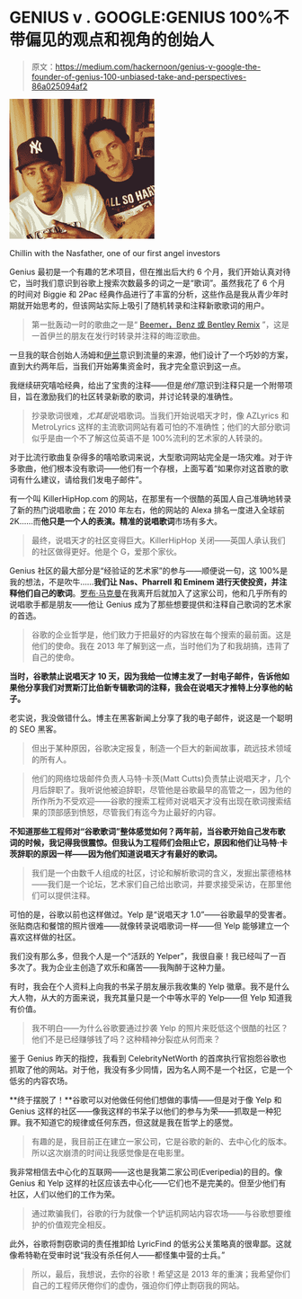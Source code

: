 # GENIUS v . GOOGLE:GENIUS 100%不带偏见的观点和视角的创始人

> 原文：<https://medium.com/hackernoon/genius-v-google-the-founder-of-genius-100-unbiased-take-and-perspectives-86a025094af2>

![](img/8fc3dec3daf97fb3419c3967e7b52e83.png)

Chillin with the Nasfather, one of our first angel investors

Genius 最初是一个有趣的艺术项目，但在推出后大约 6 个月，我们开始认真对待它，当时我们意识到谷歌上搜索次数最多的词之一是“歌词”。虽然我花了 6 个月的时间对 Biggie 和 2Pac 经典作品进行了丰富的分析，这些作品是我从青少年时期就开始思考的，但该网站实际上吸引了随机转录和注释新歌歌词的用户。

> 第一批轰动一时的歌曲之一是“ [Beemer，Benz 或 Bentley Remix](https://genius.com/Lloyd-banks-beamer-benz-or-bentley-remix-lyrics?fbclid=IwAR2RZkVvXysf5Ogk8jv6AF58ISMtr0-cjnrHSyw0tN9Pm36m9h3r62tZzWw) ”，这是一首伊兰的朋友在发行时转录并注释的晦涩歌曲。

一旦我的联合创始人汤姆和[伊兰](https://everipedia.org/wiki/lang_en/zechory/)意识到流量的来源，他们设计了一个巧妙的方案，直到大约两年后，当我们开始筹集资金时，我才完全意识到这一点。

我继续研究嘻哈经典，给出了宝贵的注释——但是*他们*意识到注释只是一个附带项目，旨在激励我们的社区转录新歌的歌词，并讨论转录的准确性。

> 抄录歌词很难，*尤其是*说唱歌词。当我们开始说唱天才时，像 AZLyrics 和 MetroLyrics 这样的主流歌词网站有着可怕的不准确性；他们的大部分歌词似乎是由一个不了解这位英语不是 100%流利的艺术家的人转录的。

对于比流行歌曲复杂得多的嘻哈歌词来说，大型歌词网站完全是一场灾难。对于许多歌曲，他们根本没有歌词——他们有一个存根，上面写着“如果你对这首歌的歌词有什么建议，请给我们发电子邮件”。

有一个叫 KillerHipHop.com 的网站，在那里有一个很酷的英国人自己准确地转录了新的热门说唱歌曲；在 2010 年左右，他的网站的 Alexa 排名一度进入全球前 2K……而**他只是一个人的表演。精准的说唱歌词**市场有多大。

> 最终，说唱天才的社区变得巨大。KillerHipHop 关闭——英国人承认我们的社区做得更好。他是个 G，爱那个家伙。

Genius 社区的最大部分是“经验证的艺术家”的参与——顺便说一句，这 100%是我的想法，不是吹牛……**我们让 Nas、Pharrell 和 Eminem 进行天使投资，并注释他们自己的歌词**。[罗布·马克曼](https://everipedia.org/wiki/lang_en/robmarkman/)在我离开后就加入了这家公司，他和几乎所有的说唱歌手都是朋友——他让 Genius 成为了那些想要提供和注释自己歌词的艺术家的首选。

> 谷歌的企业哲学是，他们致力于把最好的内容放在每个搜索的最前面。这是他们的使命。我在 2013 年了解到这一点，当时他们为了和我胡搞，违背了自己的使命。

**当时，谷歌禁止说唱天才 10 天，因为我给一位博主发了一封电子邮件，告诉他如果他分享我们对贾斯汀比伯新专辑歌词的注释，我会在说唱天才推特上分享他的帖子。**

老实说，我没做错什么。博主在黑客新闻上分享了我的电子邮件，说这是一个聪明的 SEO 黑客。

> 但出于某种原因，谷歌决定报复，制造一个巨大的新闻故事，疏远技术领域的所有人。

> 他们的网络垃圾邮件负责人马特·卡茨(Matt Cutts)负责禁止说唱天才，几个月后辞职了。我听说他被迫辞职，尽管他是谷歌最早的高管之一，因为他的所作所为不受欢迎——谷歌的搜索工程师对说唱天才没有出现在歌词搜索结果的顶部感到愤怒，尽管我们有迄今为止最好的内容。

**不知道那些工程师对“谷歌歌词”整体感觉如何？两年前，当谷歌开始自己发布歌词的时候，我记得我很震惊。但我认为工程师们会阻止它，原因和他们让马特·卡茨辞职的原因一样——因为他们知道说唱天才有最好的歌词。**

> 我们是一个由数千人组成的社区，讨论和解析歌词的含义，发掘出蒙德格林——我们是一个论坛，艺术家们自己给出歌词，并要求接受采访，在那里他们可以提供注释。

可怕的是，谷歌以前也这样做过。Yelp 是“说唱天才 1.0”——谷歌最早的受害者。张贴商店和餐馆的照片很难——就像转录说唱歌词一样——但 Yelp 能够建立一个喜欢这样做的社区。

我们没有那么多，但我个人是一个“活跃的 Yelper”，我很自豪！我已经叫了一百多次了。我为企业主创造了欢乐和痛苦——我陶醉于这种力量。

有时，我会在个人资料上向我的书呆子朋友展示我收集的 Yelp 徽章。我不是什么大人物，从大的方面来说，我充其量只是一个中等水平的 Yelp——但 Yelp 知道我有价值。

> 我不明白——为什么谷歌要通过抄袭 Yelp 的照片来贬低这个很酷的社区？他们不是已经赚够钱了吗？这种精神分裂症从何而来？

鉴于 Genius 昨天的指控，我看到 CelebrityNetWorth 的首席执行官抱怨谷歌也抓取了他的网站。对于他，我没有多少同情，因为名人网不是一个社区，它是一个低劣的内容农场。

**终于摆脱了！**谷歌可以对他做任何他们想做的事情——但是对于像 Yelp 和 Genius 这样的社区——像我这样的书呆子以他们的参与为荣——抓取是一种犯罪。我不知道它的规律或任何东西，但这就是我在哲学上的感觉。

> 有趣的是，我目前正在建立一家公司，它是谷歌的新的、去中心化的版本。所以这次崩溃的时间让我感觉像是在电影里。

我非常相信去中心化的互联网——这也是我第二家公司(Everipedia)的目的。像 Genius 和 Yelp 这样的社区应该去中心化——它们也不是完美的。但至少他们有社区，人们以他们的工作为荣。

> 通过欺骗我们，谷歌的行为就像一个铲运机网站内容农场——与谷歌想要维护的价值观完全相反。

此外，谷歌将剽窃歌词的责任推卸给 LyricFind 的低劣公关策略真的很卑鄙。这就像希特勒在受审时说“我没有杀任何人——都怪集中营的士兵。”

> 所以，最后，我想说，去你的谷歌！希望这是 2013 年的重演；我希望你们自己的工程师厌倦你们的虚伪，强迫你们停止剽窃我的网站。